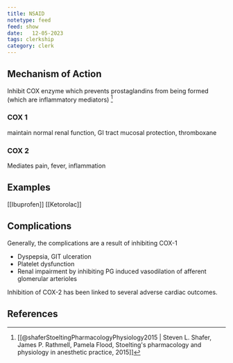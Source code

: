 ```yaml
---
title: NSAID
notetype: feed
feed: show
date:   12-05-2023
tags: clerkship 
category: clerk
---
```


## Mechanism of Action
Inhibit COX enzyme which prevents prostaglandins from being formed (which are inflammatory mediators) [^1]

### COX 1
maintain normal renal function, GI tract mucosal protection, thromboxane
### COX 2
Mediates pain, fever, inflammation

## Examples
[[Ibuprofen]]
[[Ketorolac]]
## Complications
Generally, the complications are a result of inhibiting COX-1
- Dyspepsia, GIT ulceration
- Platelet dysfunction
- Renal impairment by inhibiting PG induced vasodilation of afferent glomerular arterioles

Inhibition of COX-2 has been linked to several adverse cardiac outcomes.

## References
[^1]: [[@shaferStoeltingPharmacologyPhysiology2015 | Steven L. Shafer, James P. Rathmell, Pamela Flood, Stoelting's pharmacology and physiology in anesthetic practice, 2015]]
[^2]:
[^3]:
[^4]:
